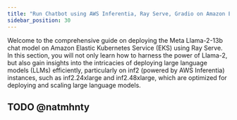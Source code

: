 ```yaml
---
title: "Run Chatbot using AWS Inferentia, Ray Serve, Gradio on Amazon EKS"
sidebar_position: 30
---
```


Welcome to the comprehensive guide on deploying the Meta Llama-2-13b chat model on Amazon Elastic Kubernetes Service (EKS) using Ray Serve. In this section, you will not only learn how to harness the power of Llama-2, but also gain insights into the intricacies of deploying large language models (LLMs) efficiently, particularly on inf2 (powered by AWS Inferentia) instances, such as inf2.24xlarge and inf2.48xlarge, which are optimized for deploying and scaling large language models.

## TODO @natmhnty
